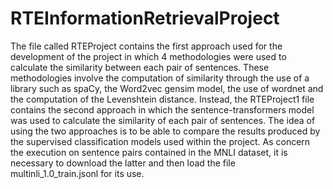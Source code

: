# RTEInformationRetrievalProject

The file called RTEProject contains the first approach used for the development of the project in which 4 methodologies were used to calculate the similarity between each pair of sentences. These methodologies involve the computation of similarity through the use of a library such as spaCy, the Word2vec gensim model, the use of wordnet and the computation of the Levenshtein distance. Instead, the RTEProject1 file contains the second approach in which the sentence-transformers model was used to calculate the similarity of each pair of sentences. The idea of using the two approaches is to be able to compare the results produced by the supervised classification models used within the project. As concern the execution on sentence pairs contained in the MNLI dataset, it is necessary to download the latter and then load the file multinli_1.0_train.jsonl for its use.
